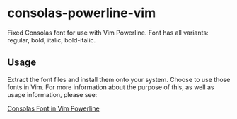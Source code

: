 consolas-powerline-vim
======================

Fixed Consolas font for use with Vim Powerline. Font has all variants: regular, bold, italic, bold-italic.

## Usage

Extract the font files and install them onto your system. Choose to use those fonts in Vim.
For more information about the purpose of this, as well as usage information, please see:

[Consolas Font in Vim Powerline](http://codejury.com/consolas-font-in-vim-powerline-windows/)


